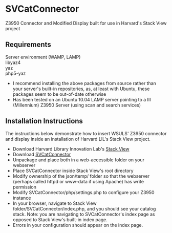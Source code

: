 # SVCatConnector

Z3950 Connector and Modified Display built for use in Harvard's Stack View project


## Requirements

Server environment (WAMP, LAMP)  
libyaz4  
yaz  
php5-yaz  
* I recommend installing the above packages from source rather than your server's built-in repositories, as, at least with Ubuntu, these packages seem to be out-of-date otherwise  
* Has been tested on an Ubuntu 10.04 LAMP server pointing to a III (Millennium) Z3950 Server (using scan and search services)  


## Installation Instructions

The instructions below demonstrate how to insert WSULS' Z3950 connector and display inside an installation of Harvard LIL's Stack View project.

* Download Harvard Library Innovation Lab's [Stack View](https://github.com/harvard-lil/stackview)</a>
* Download [SVCatConnector](#)
* Unpackage and place both in a web-accessible folder on your webserver
* Place SVCatConnector inside Stack View's root directory
* Modify ownership of the json/temp/ folder so that the webserver (perhaps called httpd or www-data if using Apache) has write permission
* Modify SVCatConnector/php/settings.php to configure your Z3950 instance
* In your browser, navigate to Stack View folder/SVCatConnector/index.php, and you should see your catalog stack. Note: you are navigating to SVCatConnector's index page as opposed to Stack View's built-in index page.
* Errors in your configuration should appear on the index page.